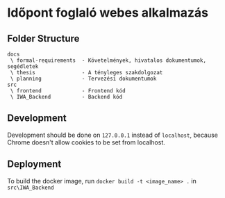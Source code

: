 # Időpont foglaló webes alkalmazás
## Folder Structure
```
docs        
 \ formal-requirements  - Követelmények, hivatalos dokumentumok, segédletek
 \ thesis               - A tényleges szakdolgozat
 \ planning             - Tervezési dokumentumok
src
 \ frontend             - Frontend kód
 \ IWA_Backend          - Backend kód
```

## Development
Development should be done on `127.0.0.1` instead of `localhost`, because Chrome doesn't allow cookies to be set from localhost.

## Deployment
To build the docker image, run `docker build -t <image_name> .` in `src\IWA_Backend`
